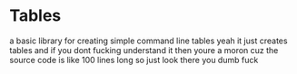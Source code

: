 # Tables
a basic library for creating simple command line tables
yeah it just creates tables
and if you dont fucking understand it then youre a moron cuz the source code is like 100 lines long so just look there you dumb fuck
